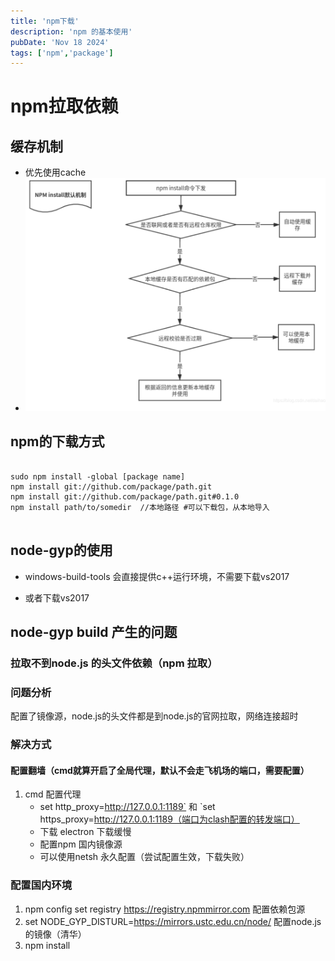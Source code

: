 ```yaml
---
title: 'npm下载'
description: 'npm 的基本使用'
pubDate: 'Nov 18 2024'
tags: ['npm','package']
---
```


# npm拉取依赖

## 缓存机制 
- 优先使用cache
- ![下载流程](../../../public/download.png)

## npm的下载方式

```shell

sudo npm install -global [package name]
npm install git://github.com/package/path.git
npm install git://github.com/package/path.git#0.1.0
npm install path/to/somedir  //本地路径 #可以下载包，从本地导入


```

## node-gyp的使用

- windows-build-tools 会直接提供c++运行环境，不需要下载vs2017

- 或者下载vs2017

## node-gyp build 产生的问题

### 拉取不到node.js 的头文件依赖（npm 拉取）

### 问题分析

配置了镜像源，node.js的头文件都是到node.js的官网拉取，网络连接超时

### 解决方式

#### 配置翻墙（cmd就算开启了全局代理，默认不会走飞机场的端口，需要配置）

1. cmd 配置代理
   - set http_proxy=http://127.0.0.1:1189` 和 `set https_proxy=http://127.0.0.1:1189（端口为clash配置的转发端口）
   - 下载 electron 下载缓慢
   - 配置npm 国内镜像源
   - 可以使用netsh 永久配置（尝试配置生效，下载失败）

### 配置国内环境

1. npm config set registry https://registry.npmmirror.com 配置依赖包源
2.  set NODE_GYP_DISTURL=https://mirrors.ustc.edu.cn/node/ 配置node.js的镜像（清华）
3. npm install
